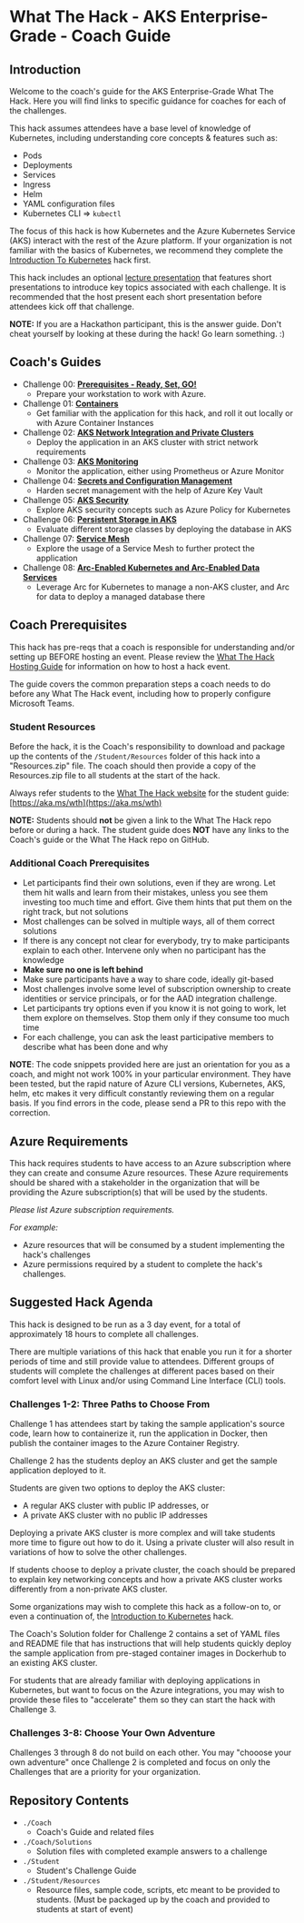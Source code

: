 # What The Hack - AKS Enterprise-Grade - Coach Guide

## Introduction

Welcome to the coach's guide for the AKS Enterprise-Grade What The Hack. Here you will find links to specific guidance for coaches for each of the challenges.

This hack assumes attendees have a base level of knowledge of Kubernetes, including understanding core concepts & features such as:
- Pods
- Deployments
- Services
- Ingress
- Helm
- YAML configuration files
- Kubernetes CLI => `kubectl`

The focus of this hack is how Kubernetes and the Azure Kubernetes Service (AKS) interact with the rest of the Azure platform.  If your organization is not familiar with the basics of Kubernetes, we recommend they complete the [Introduction To Kubernetes](../../001-IntroToKubernetes/) hack first.

This hack includes an optional [lecture presentation](Lectures.pptx?raw=true) that features short presentations to introduce key topics associated with each challenge. It is recommended that the host present each short presentation before attendees kick off that challenge.

**NOTE:** If you are a Hackathon participant, this is the answer guide. Don't cheat yourself by looking at these during the hack! Go learn something. :)

## Coach's Guides

- Challenge 00: **[Prerequisites - Ready, Set, GO!](./Solution-00.md)**
	 - Prepare your workstation to work with Azure.
- Challenge 01: **[Containers](./Solution-01.md)**
	 - Get familiar with the application for this hack, and roll it out locally or with Azure Container Instances
- Challenge 02: **[AKS Network Integration and Private Clusters](./Solution-02.md)**
	 - Deploy the application in an AKS cluster with strict network requirements
- Challenge 03: **[AKS Monitoring](./Solution-03.md)**
	 - Monitor the application, either using Prometheus or Azure Monitor
- Challenge 04: **[Secrets and Configuration Management](./Solution-04.md)**
	 - Harden secret management with the help of Azure Key Vault
- Challenge 05: **[AKS Security](./Solution-05.md)**
	 - Explore AKS security concepts such as Azure Policy for Kubernetes
- Challenge 06: **[Persistent Storage in AKS](./Solution-06.md)**
	 - Evaluate different storage classes by deploying the database in AKS
- Challenge 07: **[Service Mesh](./Solution-07.md)**
	 - Explore the usage of a Service Mesh to further protect the application
- Challenge 08: **[Arc-Enabled Kubernetes and Arc-Enabled Data Services](./Solution-08.md)**
	 - Leverage Arc for Kubernetes to manage a non-AKS cluster, and Arc for data to deploy a managed database there

## Coach Prerequisites

This hack has pre-reqs that a coach is responsible for understanding and/or setting up BEFORE hosting an event. Please review the [What The Hack Hosting Guide](https://aka.ms/wthhost) for information on how to host a hack event.

The guide covers the common preparation steps a coach needs to do before any What The Hack event, including how to properly configure Microsoft Teams.

### Student Resources

Before the hack, it is the Coach's responsibility to download and package up the contents of the `/Student/Resources` folder of this hack into a "Resources.zip" file. The coach should then provide a copy of the Resources.zip file to all students at the start of the hack.

Always refer students to the [What The Hack website](https://aka.ms/wth) for the student guide: [https://aka.ms/wth](https://aka.ms/wth)

**NOTE:** Students should **not** be given a link to the What The Hack repo before or during a hack. The student guide does **NOT** have any links to the Coach's guide or the What The Hack repo on GitHub.

### Additional Coach Prerequisites

* Let participants find their own solutions, even if they are wrong. Let them hit walls and learn from their mistakes, unless you see them investing too much time and effort. Give them hints that put them on the right track, but not solutions
* Most challenges can be solved in multiple ways, all of them correct solutions
* If there is any concept not clear for everybody, try to make participants explain to each other. Intervene only when no participant has the knowledge
* **Make sure no one is left behind**
* Make sure participants have a way to share code, ideally git-based
* Most challenges involve some level of subscription ownership to create identities or service principals, or for the AAD integration challenge.
* Let participants try options even if you know it is not going to work, let them explore on themselves. Stop them only if they consume too much time
* For each challenge, you can ask the least participative members to describe what has been done and why

**NOTE**: The code snippets provided here are just an orientation for you as a coach, and might not work 100% in your particular environment. They have been tested, but the rapid nature of Azure CLI versions, Kubernetes, AKS, helm, etc makes it very difficult constantly reviewing them on a regular basis. If you find errors in the code, please send a PR to this repo with the correction.

## Azure Requirements

This hack requires students to have access to an Azure subscription where they can create and consume Azure resources. These Azure requirements should be shared with a stakeholder in the organization that will be providing the Azure subscription(s) that will be used by the students.

_Please list Azure subscription requirements._

_For example:_

- Azure resources that will be consumed by a student implementing the hack's challenges
- Azure permissions required by a student to complete the hack's challenges.

## Suggested Hack Agenda

This hack is designed to be run as a 3 day event, for a total of approximately 18 hours to complete all challenges. 

There are multiple variations of this hack that enable you run it for a shorter periods of time and still provide value to attendees. Different groups of students will complete the challenges at different paces based on their comfort level with Linux and/or using Command Line Interface (CLI) tools. 

### Challenges 1-2: Three Paths to Choose From

Challenge 1 has attendees start by taking the sample application's source code, learn how to containerize it, run the application in Docker, then publish the container images to the Azure Container Registry.

Challenge 2 has the students deploy an AKS cluster and get the sample application deployed to it.

Students are given two options to deploy the AKS cluster:
- A regular AKS cluster with public IP addresses, or 
- A private AKS cluster with no public IP addresses

Deploying a private AKS cluster is more complex and will take students more time to figure out how to do it. Using a private cluster will also result in variations of how to solve the other challenges.

If students choose to deploy a private cluster, the coach should be prepared to explain key networking concepts and how a private AKS cluster works differently from a non-private AKS cluster.

Some organizations may wish to complete this hack as a follow-on to, or even a continuation of, the [Introduction to Kubernetes](../../001-IntroToKubernetes/) hack.

The Coach's Solution folder for Challenge 2 contains a set of YAML files and README file that has instructions that will help students quickly deploy the sample application from pre-staged container images in Dockerhub to an existing AKS cluster.

For students that are already familiar with deploying applications in Kubernetes, but want to focus on the Azure integrations, you may wish to provide these files to "accelerate" them so they can start the hack with Challenge 3.

### Challenges 3-8: Choose Your Own Adventure

Challenges 3 through 8 do not build on each other. You may "chooose your own adventure" once Challenge 2 is completed and focus on only the Challenges that are a priority for your organization.

## Repository Contents

- `./Coach`
  - Coach's Guide and related files
- `./Coach/Solutions`
  - Solution files with completed example answers to a challenge
- `./Student`
  - Student's Challenge Guide
- `./Student/Resources`
  - Resource files, sample code, scripts, etc meant to be provided to students. (Must be packaged up by the coach and provided to students at start of event)
